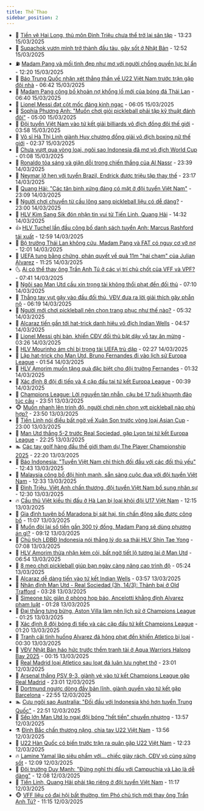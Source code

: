 ```yaml
---
title: Thể Thao
sidebar_position: 2
---
```


<!-- dantri-the-thao:START -->
- 🎡 [Tiền vệ Hai Long, thủ môn Đình Triệu chưa thể trở lại sân tập](https://dantri.com.vn/the-thao/tien-ve-hai-long-thu-mon-dinh-trieu-chua-the-tro-lai-san-tap-20250315192502924.htm) - 13:23 15/03/2025
- 💯 [Supachok vươn mình trở thành đầu tàu, gây sốt ở Nhật Bản](https://dantri.com.vn/the-thao/supachok-vuon-minh-tro-thanh-dau-tau-gay-sot-o-nhat-ban-20250315195213998.htm) - 12:52 15/03/2025
- ⛽️ [Madam Pang và mối tình đẹp như mơ với người chồng quyền lực bí ẩn](https://dantri.com.vn/the-thao/madam-pang-va-moi-tinh-dep-nhu-mo-voi-nguoi-chong-quyen-luc-bi-an-20250315192044647.htm) - 12:20 15/03/2025
- 💃 [Báo Trung Quốc nhận xét thẳng thắn về U22 Việt Nam trước trận gặp đội nhà](https://dantri.com.vn/the-thao/bao-trung-quoc-nhan-xet-thang-than-ve-u22-viet-nam-truoc-tran-gap-doi-nha-20250315133020391.htm) - 06:42 15/03/2025
- 🌈 [Madam Pang công bố khoản nợ khổng lồ mới của bóng đá Thái Lan](https://dantri.com.vn/the-thao/madam-pang-cong-bo-khoan-no-khong-lo-moi-cua-bong-da-thai-lan-20250315125809263.htm) - 06:40 15/03/2025
- 🦅 [Lionel Messi đạt cột mốc đáng kinh ngạc](https://dantri.com.vn/the-thao/lionel-messi-dat-cot-moc-dang-kinh-ngac-20250315124414834.htm) - 06:05 15/03/2025
- 🌝 [Sophia Phương Anh: &quot;Muốn chơi giỏi pickleball phải tập kỹ thuật đánh đôi&quot;](https://dantri.com.vn/the-thao/sophia-phuong-anh-muon-choi-gioi-pickleball-phai-tap-ky-thuat-danh-doi-20250314162822443.htm) - 05:00 15/03/2025
- 🚀 [Đội tuyển Việt Nam vào tứ kết giải billiards vô địch đồng đội thế giới](https://dantri.com.vn/the-thao/doi-tuyen-viet-nam-vao-tu-ket-giai-billiards-vo-dich-dong-doi-the-gioi-20250315105405850.htm) - 03:58 15/03/2025
- 🎉 [Võ sĩ Hà Thị Linh giành Huy chương đồng giải vô địch boxing nữ thế giới](https://dantri.com.vn/the-thao/vo-si-ha-thi-linh-gianh-huy-chuong-dong-giai-vo-dich-boxing-nu-the-gioi-20250315092243313.htm) - 02:37 15/03/2025
- 📝 [Chưa vượt qua vòng loại, ngôi sao Indonesia đã mơ vô địch World Cup](https://dantri.com.vn/the-thao/chua-vuot-qua-vong-loai-ngoi-sao-indonesia-da-mo-vo-dich-world-cup-20250314232858754.htm) - 01:08 15/03/2025
- 🦄 [Ronaldo tỏa sáng và giận dỗi trong chiến thắng của Al Nassr](https://dantri.com.vn/the-thao/ronaldo-toa-sang-va-gian-doi-trong-chien-thang-cua-al-nassr-20250315063836327.htm) - 23:39 14/03/2025
- 🎉 [Neymar lỡ hẹn với tuyển Brazil, Endrick được triệu tập thay thế](https://dantri.com.vn/the-thao/neymar-lo-hen-voi-tuyen-brazil-endrick-duoc-trieu-tap-thay-the-20250315061649597.htm) - 23:17 14/03/2025
- 💼 [Quang Hải: &quot;Các tân binh xứng đáng có mặt ở đội tuyển Việt Nam&quot;](https://dantri.com.vn/the-thao/quang-hai-cac-tan-binh-xung-dang-co-mat-o-doi-tuyen-viet-nam-20250314225325764.htm) - 23:09 14/03/2025
- 🤡 [Người chơi chuyển từ cầu lông sang pickleball liệu có dễ dàng?](https://dantri.com.vn/the-thao/nguoi-choi-chuyen-tu-cau-long-sang-pickleball-lieu-co-de-dang-20250314115057620.htm) - 23:00 14/03/2025
- 🦆 [HLV Kim Sang Sik đón nhận tin vui từ Tiến Linh, Quang Hải](https://dantri.com.vn/the-thao/hlv-kim-sang-sik-don-nhan-tin-vui-tu-tien-linh-quang-hai-20250314175211821.htm) - 14:32 14/03/2025
- 👍 [HLV Tuchel lần đầu công bố danh sách tuyển Anh: Marcus Rashford tái xuất](https://dantri.com.vn/the-thao/hlv-tuchel-lan-dau-cong-bo-danh-sach-tuyen-anh-marcus-rashford-tai-xuat-20250314195943841.htm) - 12:59 14/03/2025
- 💼 [Bộ trưởng Thái Lan không cứu, Madam Pang và FAT có nguy cơ vỡ nợ](https://dantri.com.vn/the-thao/bo-truong-thai-lan-khong-cuu-madam-pang-va-fat-co-nguy-co-vo-no-20250314185505274.htm) - 12:01 14/03/2025
- 🦒 [UEFA tung bằng chứng, phán quyết về quả 11m &quot;hai chạm&quot; của Julian Alvarez](https://dantri.com.vn/the-thao/uefa-tung-bang-chung-phan-quyet-ve-qua-11m-hai-cham-cua-julian-alvarez-20250314182507824.htm) - 11:25 14/03/2025
- 🌜 [Ai có thể thay ông Trần Anh Tú ở các vị trí chủ chốt của VFF và VPF?](https://dantri.com.vn/the-thao/ai-co-the-thay-ong-tran-anh-tu-o-cac-vi-tri-chu-chot-cua-vff-va-vpf-20250314134742323.htm) - 07:41 14/03/2025
- 🦆 [Ngôi sao Man Utd cầu xin trọng tài không thổi phạt đền đối thủ](https://dantri.com.vn/the-thao/ngoi-sao-man-utd-cau-xin-trong-tai-khong-thoi-phat-den-doi-thu-20250314135719058.htm) - 07:10 14/03/2025
- 💪 [Thẳng tay vụt gậy vào đầu đối thủ, VĐV đưa ra lời giải thích gây phẫn nộ](https://dantri.com.vn/the-thao/thang-tay-vut-gay-vao-dau-doi-thu-vdv-dua-ra-loi-giai-thich-gay-phan-no-20250314131853474.htm) - 06:19 14/03/2025
- 🧠 [Người mới chơi pickleball nên chọn trang phục như thế nào?](https://dantri.com.vn/the-thao/nguoi-moi-choi-pickleball-nen-chon-trang-phuc-nhu-the-nao-20250314123157118.htm) - 05:32 14/03/2025
- 🦄 [Alcaraz tiến gần tới hat-trick danh hiệu vô địch Indian Wells](https://dantri.com.vn/the-thao/alcaraz-tien-gan-toi-hat-trick-danh-hieu-vo-dich-indian-wells-20250314115705297.htm) - 04:57 14/03/2025
- 🥸 [Lionel Messi ghi bàn, khiến CĐV đối thủ bật dậy vỗ tay ăn mừng](https://dantri.com.vn/the-thao/lionel-messi-ghi-ban-khien-cdv-doi-thu-bat-day-vo-tay-an-mung-20250314102538860.htm) - 03:26 14/03/2025
- 🤠 [HLV Mourinho ám chỉ bị trọng tài UEFA trù dập](https://dantri.com.vn/the-thao/hlv-mourinho-am-chi-bi-trong-tai-uefa-tru-dap-20250314092440816.htm) - 02:27 14/03/2025
- 👺 [Lập hat-trick cho Man Utd, Bruno Fernandes đi vào lịch sử Europa League](https://dantri.com.vn/the-thao/lap-hat-trick-cho-man-utd-bruno-fernandes-di-vao-lich-su-europa-league-20250314080446692.htm) - 01:54 14/03/2025
- 📝 [HLV Amorim muốn tặng quà đặc biệt cho đội trưởng Fernandes](https://dantri.com.vn/the-thao/hlv-amorim-muon-tang-qua-dac-biet-cho-doi-truong-fernandes-20250314082935399.htm) - 01:32 14/03/2025
- 🦆 [Xác định 8 đội đi tiếp và 4 cặp đấu tại tứ kết Europa League](https://dantri.com.vn/the-thao/xac-dinh-8-doi-di-tiep-va-4-cap-dau-tai-tu-ket-europa-league-20250314073903656.htm) - 00:39 14/03/2025
- 🥳 [Champions League: Lời nguyền tàn nhẫn, cậu bé 17 tuổi khuynh đảo túc cầu](https://dantri.com.vn/the-thao/champions-league-loi-nguyen-tan-nhan-cau-be-17-tuoi-khuynh-dao-tuc-cau-20250314022050477.htm) - 23:51 13/03/2025
- 🐵 [Muốn nhanh lên trình độ, người chơi nên chọn vợt pickleball nào phù hợp?](https://dantri.com.vn/the-thao/muon-nhanh-len-trinh-do-nguoi-choi-nen-chon-vot-pickleball-nao-phu-hop-20250313143058501.htm) - 23:50 13/03/2025
- 🤩 [Tiến Linh nói điều bất ngờ về Xuân Son trước vòng loại Asian Cup](https://dantri.com.vn/the-thao/tien-linh-noi-dieu-bat-ngo-ve-xuan-son-truoc-vong-loai-asian-cup-20250314012403892.htm) - 23:00 13/03/2025
- 🤠 [Man Utd thắng 5-2 trước Real Sociedad, gặp Lyon tại tứ kết Europa League](https://dantri.com.vn/the-thao/man-utd-thang-5-2-truoc-real-sociedad-gap-lyon-tai-tu-ket-europa-league-20250314052451323.htm) - 22:25 13/03/2025
- 🏊 [Các tay golf hàng đầu thế giới tham dự The Player Championship 2025](https://dantri.com.vn/the-thao/cac-tay-golf-hang-dau-the-gioi-tham-du-the-player-championship-2025-20250314014221224.htm) - 22:20 13/03/2025
- 🗽 [Báo Indonesia: &quot;Tuyển Việt Nam chỉ thích đối đầu với các đối thủ yếu&quot;](https://dantri.com.vn/the-thao/bao-indonesia-tuyen-viet-nam-chi-thich-doi-dau-voi-cac-doi-thu-yeu-20250313194317352.htm) - 12:43 13/03/2025
- 🚀 [Malaysia công bố đội hình mạnh, sẵn sàng cuộc đua với đội tuyển Việt Nam](https://dantri.com.vn/the-thao/malaysia-cong-bo-doi-hinh-manh-san-sang-cuoc-dua-voi-doi-tuyen-viet-nam-20250313184340503.htm) - 12:33 13/03/2025
- 🎉 [Đình Triệu, Việt Anh chấn thương, đội tuyển Việt Nam bổ sung nhân sự](https://dantri.com.vn/the-thao/dinh-trieu-viet-anh-chan-thuong-doi-tuyen-viet-nam-bo-sung-nhan-su-20250313191832611.htm) - 12:30 13/03/2025
- 🔥 [Cầu thủ Việt kiều thi đấu ở Hà Lan bị loại khỏi đội U17 Việt Nam](https://dantri.com.vn/the-thao/cau-thu-viet-kieu-thi-dau-o-ha-lan-bi-loai-khoi-doi-u17-viet-nam-20250313185510523.htm) - 12:15 13/03/2025
- 🎉 [Gia đình tuyên bố Maradona bị sát hại, tin chấn động sắp được công bố](https://dantri.com.vn/the-thao/gia-dinh-tuyen-bo-maradona-bi-sat-hai-tin-chan-dong-sap-duoc-cong-bo-20250313180706119.htm) - 11:07 13/03/2025
- 🎡 [Muốn đòi lại số tiền gần 300 tỷ đồng, Madam Pang sẽ dùng phương án gì?](https://dantri.com.vn/the-thao/muon-doi-lai-so-tien-gan-300-ty-dong-madam-pang-se-dung-phuong-an-gi-20250313122702635.htm) - 09:12 13/03/2025
- 🐻 [Chủ tịch LĐBĐ Indonesia nói thẳng lý do sa thải HLV Shin Tae Yong](https://dantri.com.vn/the-thao/chu-tich-ldbd-indonesia-noi-thang-ly-do-sa-thai-hlv-shin-tae-yong-20250313140845678.htm) - 07:08 13/03/2025
- 🌊 [HLV Amorim thừa nhận kém cỏi, bất ngờ tiết lộ tương lai ở Man Utd](https://dantri.com.vn/the-thao/hlv-amorim-thua-nhan-kem-coi-bat-ngo-tiet-lo-tuong-lai-o-man-utd-20250313113819617.htm) - 06:54 13/03/2025
- 💃 [8 mẹo chơi pickleball giúp bạn ngày càng nâng cao trình độ](https://dantri.com.vn/the-thao/8-meo-choi-pickleball-giup-ban-ngay-cang-nang-cao-trinh-do-20250313122420227.htm) - 05:24 13/03/2025
- 🤔 [Alcaraz dễ dàng tiến vào tứ kết Indian Wells](https://dantri.com.vn/the-thao/alcaraz-de-dang-tien-vao-tu-ket-indian-wells-20250313105435757.htm) - 03:57 13/03/2025
- 🤭 [Nhận định Man Utd - Real Sociedad &lpar;3h, 14/3&rpar;: Thành bại ở Old Trafford](https://dantri.com.vn/the-thao/nhan-dinh-man-utd-real-sociedad-3h-143-thanh-bai-o-old-trafford-20250313102706802.htm) - 03:28 13/03/2025
- 👹 [Simeone tức giận ở phòng họp báo, Ancelotti khẳng định Alvarez phạm luật](https://dantri.com.vn/the-thao/simeone-tuc-gian-o-phong-hop-bao-ancelotti-khang-dinh-alvarez-pham-luat-20250313081514432.htm) - 01:28 13/03/2025
- 🗽 [Đại thắng tưng bừng, Aston Villa làm nên lịch sử ở Champions League](https://dantri.com.vn/the-thao/dai-thang-tung-bung-aston-villa-lam-nen-lich-su-o-champions-league-20250313082511645.htm) - 01:25 13/03/2025
- 🥳 [Xác định 8 đội bóng đi tiếp và các cặp đấu tứ kết Champions League](https://dantri.com.vn/the-thao/xac-dinh-8-doi-bong-di-tiep-va-cac-cap-dau-tu-ket-champions-league-20250313071651973.htm) - 01:20 13/03/2025
- 💃 [Tranh cãi tình huống Alvarez đá hỏng phạt đền khiến Atletico bị loại](https://dantri.com.vn/the-thao/tranh-cai-tinh-huong-alvarez-da-hong-phat-den-khien-atletico-bi-loai-20250313070918084.htm) - 00:30 13/03/2025
- 🧰 [VĐV Nhật Bản háo hức trước thềm tranh tài ở Aqua Warriors Halong Bay 2025](https://dantri.com.vn/the-thao/vdv-nhat-ban-hao-huc-truoc-them-tranh-tai-o-aqua-warriors-halong-bay-2025-20250311230047350.htm) - 00:15 13/03/2025
- 💪 [Real Madrid loại Atletico sau loạt đá luân lưu nghẹt thở](https://dantri.com.vn/the-thao/real-madrid-loai-atletico-sau-loat-da-luan-luu-nghet-tho-20250313060107906.htm) - 23:01 12/03/2025
- 🚀 [Arsenal thắng PSV 9-3, giành vé vào tứ kết Champions League gặp Real Madrid](https://dantri.com.vn/the-thao/arsenal-thang-psv-9-3-gianh-ve-vao-tu-ket-champions-league-gap-real-madrid-20250313060116000.htm) - 23:01 12/03/2025
- 🤠 [Dortmund ngược dòng đầy bản lĩnh, giành quyền vào tứ kết gặp Barcelona](https://dantri.com.vn/the-thao/dortmund-nguoc-dong-day-ban-linh-gianh-quyen-vao-tu-ket-gap-barcelona-20250313054320280.htm) - 22:55 12/03/2025
- 🏊 [Cựu ngôi sao Australia: &quot;Đối đầu với Indonesia khó hơn tuyển Trung Quốc&quot;](https://dantri.com.vn/the-thao/cuu-ngoi-sao-australia-doi-dau-voi-indonesia-kho-hon-tuyen-trung-quoc-20250312234823042.htm) - 22:51 12/03/2025
- 🦄 [Sếp lớn Man Utd lo ngại đội bóng &quot;hết tiền&quot; chuyển nhượng](https://dantri.com.vn/the-thao/sep-lon-man-utd-lo-ngai-doi-bong-het-tien-chuyen-nhuong-20250312205112565.htm) - 13:57 12/03/2025
- ⚗️ [Đình Bắc chấn thương nặng, chia tay U22 Việt Nam](https://dantri.com.vn/the-thao/dinh-bac-chan-thuong-nang-chia-tay-u22-viet-nam-20250312211909211.htm) - 13:56 12/03/2025
- 🥷 [U22 Hàn Quốc có biến trước trận ra quân gặp U22 Việt Nam](https://dantri.com.vn/the-thao/u22-han-quoc-co-bien-truoc-tran-ra-quan-gap-u22-viet-nam-20250312192303660.htm) - 12:23 12/03/2025
- 🔥 [Lamine Yamal lập siêu phẩm với… chiếc giày rách, CĐV vô cùng sửng sốt](https://dantri.com.vn/the-thao/lamine-yamal-lap-sieu-pham-voi-chiec-giay-rach-cdv-vo-cung-sung-sot-20250312183416454.htm) - 12:09 12/03/2025
- 🦅 [Đội trưởng Duy Mạnh: &quot;Đừng nghĩ thi đấu với Campuchia và Lào là dễ dàng&quot;](https://dantri.com.vn/the-thao/doi-truong-duy-manh-dung-nghi-thi-dau-voi-campuchia-va-lao-la-de-dang-20250312185356070.htm) - 12:08 12/03/2025
- 🌝 [Tiến Linh, Quang Hải phải tập riêng ở đội tuyển Việt Nam](https://dantri.com.vn/the-thao/tien-linh-quang-hai-phai-tap-rieng-o-doi-tuyen-viet-nam-20250312180754588.htm) - 11:17 12/03/2025
- 🐵 [VFF liệu có đại hội bất thường, tìm Phó chủ tịch mới thay ông Trần Anh Tú?](https://dantri.com.vn/the-thao/vff-lieu-co-dai-hoi-bat-thuong-tim-pho-chu-tich-moi-thay-ong-tran-anh-tu-20250312174854127.htm) - 11:15 12/03/2025<!-- dantri-the-thao:END -->
